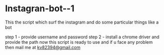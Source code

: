 # Instagran-bot--1
This the script which surf the instagram and do some particular things like a bot




step 1 - provide username and password 
step 2 - install a chrome driver and provide the path
now this script is ready to use and if u face any problem then mail me at kv82394@gmail.com
